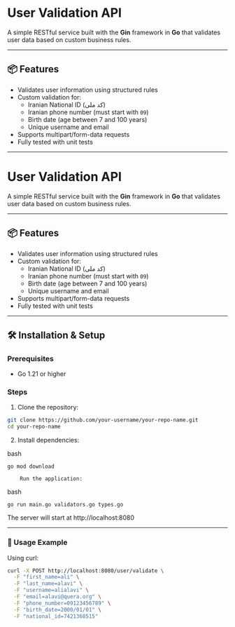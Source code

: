 # User Validation API

A simple RESTful service built with the **Gin** framework in **Go** that validates user data based on custom business rules.

---

## 📦 Features

- Validates user information using structured rules
- Custom validation for:
  - Iranian National ID (کد ملی)
  - Iranian phone number (must start with `09`)
  - Birth date (age between 7 and 100 years)
  - Unique username and email
- Supports multipart/form-data requests
- Fully tested with unit tests

---

# User Validation API

A simple RESTful service built with the **Gin** framework in **Go** that validates user data based on custom business rules.

---

## 📦 Features

- Validates user information using structured rules
- Custom validation for:
  - Iranian National ID (کد ملی)
  - Iranian phone number (must start with `09`)
  - Birth date (age between 7 and 100 years)
  - Unique username and email
- Supports multipart/form-data requests
- Fully tested with unit tests

---

## 🛠️ Installation & Setup

### Prerequisites
- Go 1.21 or higher

### Steps
1. Clone the repository:
```bash
git clone https://github.com/your-username/your-repo-name.git
cd your-repo-name
```
2. Install dependencies:

bash
```
go mod download

    Run the application:
```
bash
```
go run main.go validators.go types.go
```
The server will start at http://localhost:8080

---

### 🚀 Usage Example

Using curl:
```bash
curl -X POST http://localhost:8080/user/validate \
  -F "first_name=ali" \
  -F "last_name=alavi" \
  -F "username=alialavi" \
  -F "email=alavi@quera.org" \
  -F "phone_number=09123456789" \
  -F "birth_date=2000/01/01" \
  -F "national_id=7421368515"
```
